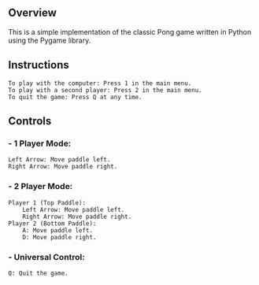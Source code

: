 ## Overview

This is a simple implementation of the classic Pong game written in Python using the Pygame library.
## Instructions

    To play with the computer: Press 1 in the main menu.
    To play with a second player: Press 2 in the main menu.
    To quit the game: Press Q at any time.

## Controls

### - 1 Player Mode:

    Left Arrow: Move paddle left.
    Right Arrow: Move paddle right.

### - 2 Player Mode:

    Player 1 (Top Paddle):
        Left Arrow: Move paddle left.
        Right Arrow: Move paddle right.
    Player 2 (Bottom Paddle):
        A: Move paddle left.
        D: Move paddle right.

### - Universal Control:

    Q: Quit the game.
